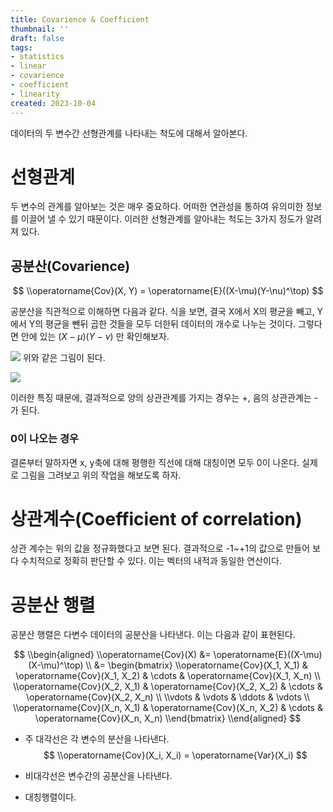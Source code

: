```yaml
---
title: Covarience & Coefficient
thumbnail: ''
draft: false
tags:
- statistics
- linear
- covarience
- coefficient
- linearity
created: 2023-10-04
---
```


데이터의 두 변수간 선형관계를 나타내는 척도에 대해서 알아본다.

# 선형관계

두 변수의 관계를 알아보는 것은 매우 중요하다. 어떠한 연관성을 통하여 유의미한 정보를 이끌어 낼 수 있기 때문이다. 이러한 선형관계를 알아내는 척도는 3가지 정도가 알려져 있다.

## 공분산(Covarience)

$$
\\operatorname{Cov}(X, Y) = \operatorname{E}((X-\mu)(Y-\nu)^\top)
$$

공분산을 직관적으로 이해하면 다음과 같다. 식을 보면, 결국 X에서 X의 평균을 빼고, Y에서 Y의 평균을 뺀뒤 곱한 것들을 모두 더한뒤 데이터의 개수로 나누는 것이다. 그렇다면 안에 있는 $(X-\mu)(Y-\nu)$ 만 확인해보자.

![](Pasted%20image%2020231004175954.png)
위와 같은 그림이 된다.

![](Pasted%20image%2020231004180006.png)

이러한 특징 때문에, 결과적으로 양의 상관관계를 가지는 경우는 +, 음의 상관관계는 -가 된다.

### 0이 나오는 경우

결론부터 말하자면 x, y축에 대해 평행한 직선에 대해 대칭이면 모두 0이 나온다. 실제로 그림을 그려보고 위의 작업을 해보도록 하자.

# 상관계수(Coefficient of correlation)

상관 계수는 위의 값을 정규화했다고 보면 된다. 결과적으로 -1~+1의 값으로 만들어 보다 수치적으로 정확히 판단할 수 있다. 이는 벡터의 내적과 동일한 연산이다.

# 공분산 행렬

공분산 행렬은 다변수 데이터의 공분산을 나타낸다. 이는 다음과 같이 표현된다.

$$
\\begin{aligned}
\\operatorname{Cov}(X) &= \operatorname{E}((X-\mu)(X-\mu)^\top) \\
&= \begin{bmatrix}
\\operatorname{Cov}(X_1, X_1) & \operatorname{Cov}(X_1, X_2) & \cdots & \operatorname{Cov}(X_1, X_n) \\
\\operatorname{Cov}(X_2, X_1) & \operatorname{Cov}(X_2, X_2) & \cdots & \operatorname{Cov}(X_2, X_n) \\
\\vdots & \vdots & \ddots & \vdots \\
\\operatorname{Cov}(X_n, X_1) & \operatorname{Cov}(X_n, X_2) & \cdots & \operatorname{Cov}(X_n, X_n)
\\end{bmatrix}
\\end{aligned}
$$

* 주 대각선은 각 변수의 분산을 나타낸다.
  $$
  \\operatorname{Cov}(X_i, X_i) = \operatorname{Var}(X_i)
  $$

* 비대각선은 변수간의 공분산을 나타낸다.

* 대칭행렬이다.

